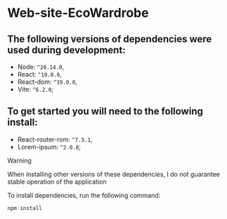 # Web-site-EcoWardrobe

## The following versions of dependencies were used during development:
- Node: ```^20.14.0```,
- React: ```^19.0.0```,
- React-dom: ```^19.0.0```,
- Vite: ```^6.2.0```;

## To get started you will need to the following install:
- React-router-rom: ```^7.5.1```,
- Lorem-ipsum: ```^2.0.8```;

> [!WARNING]
> When installing other versions of these dependencies, I do not guarantee stable operation of the application

To install dependencies, run the following command:
```
npm install
```
